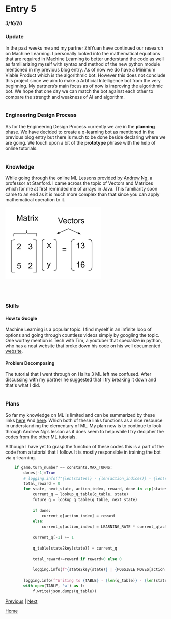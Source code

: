 # Entry 5
##### 3/16/20

### Update
In the past weeks me and my partner ZhiYuan have continued our research on Machine Learning. I personally looked into the mathematical equations that are required in Machine Learning to better understand the code as well as familiarizing myself with syntax and method of the new python module mentioned in my previous blog entry. As of now we do have a Minimum Viable Product which is the algorithmic bot. However this does not conclude this project since we aim to make a Artificial Intelligence bot from the very beginning. My partners’s main focus as of now is improving the algorithmic bot. We hope that one day we can match the bot against each other to compare the strength and weakness of AI and algorithm.
<br><br>
### Engineering Design Process
As for the Engineering Design Process currently we are in the **planning** phase. We have decided to create a q-learning bot as mentioned in the previous blog entry but there is much to be done beside declaring where we are going. We touch upon a bit of the **prototype** phrase with the help of online tutorials.
<br><br>
### Knowledge
While going through the online ML Lessons provided by [Andrew Ng](https://online.stanford.edu/instructors/andrew-ng), a professor at Stanford. I came across the topic of Vectors and Matrices which for me at first reminded me of arrays in Java. This familiarity soon came to an end as it is much more complex than that since you can apply mathematical operation to it.

![MatrixandVector](../MatrixandVector.png)

<br><br>
### Skills
#### How to Google
Machine Learning is a popular topic. I find myself in an infinite loop of options and going through countless videos simply by googling the topic. One worthy mention is Tech with Tim, a youtuber that specialize in python, who has a neat website that broke down his code on his well documented [website](https://techwithtim.net/tutorials/machine-learning-python/introduction/).
<br>
#### Problem Decomposing
The tutorial that I went through on Halite 3 ML left me confused. After discussing with my partner he suggested that I try breaking it down and that's what I did.
<br><br>
### Plans

So far my knowledge on ML is limited and can be summarized by these links [here](https://www.toptal.com/machine-learning/machine-learning-theory-an-introductory-primer)
And [here](https://machinelearningmastery.com/introduction-matrices-machine-learning/#:~:text=A%20matrix%20is%20a%20two,(a%20table)%20of%20numbers.&text=It%20is%20more%20common%20to%20see%20matrices%20defined%20using%20a%20horizontal%20notation.&text=Further%2C%20a%20vector%20itself%20may,one%20column%20and%20multiple%20rows.). Which both of these links functions as a nice resource in understanding the elementary of ML. My plan now is to continue to look through Andrew Ng’s lesson as it does seem to help while I try decipher the codes from the other ML tutorials.

Although I have yet to grasp the function of these codes this is a part of the code from a tutorial that I follow. It is mostly responsible in training the bot via q-learning.
```Python
    if game.turn_number == constants.MAX_TURNS:
        dones[-1]=True
        # logging.info(f"{len(states)} - {len(action_indices)} - {len(rewards)} - {len(dones)}")
        total_reward = 0
        for state, next_state, action_index, reward, done in zip(states, states[1:], action_indices, rewards, dones):
            current_q = lookup_q_table(q_table, state)
            future_q = lookup_q_table(q_table, next_state)

            if done:
                current_q[action_index] = reward
            else:
                current_q[action_index] = LEARNING_RATE * current_q[action_index] + (1 - LEARNING_RATE) * (reward + DISCOUNT * np.max(future_q[:-1]))

            current_q[-1] += 1

            q_table[state2key(state)] = current_q

            total_reward+=reward if reward>0 else 0

            logging.info(f"{state2key(state)} | {POSSIBLE_MOVES[action_index]} | {reward} | {done} | {[round(x, 2) for x in current_q]}")

        logging.info(f"Writing to {TABLE} - {len(q_table)} - {len(states)} - {total_reward}")
        with open(TABLE, 'w') as f:
            f.write(json.dumps(q_table))
```

[Previous](entry04.md) | [Next](entry06.md)

[Home](../README.md)


